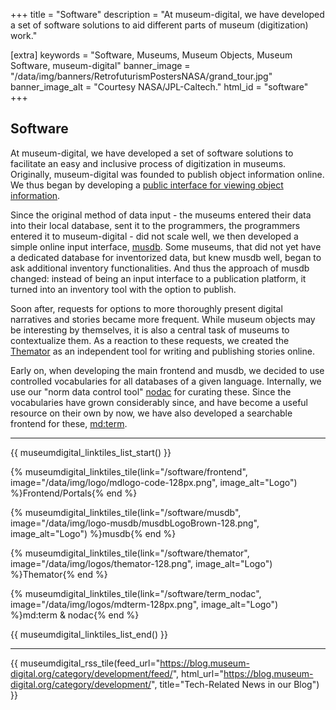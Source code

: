 +++
title = "Software"
description = "At museum-digital, we have developed a set of software solutions to aid different parts of museum (digitization) work."

[extra]
keywords = "Software, Museums, Museum Objects, Museum Software, museum-digital"
banner_image = "/data/img/banners/RetrofuturismPostersNASA/grand_tour.jpg"
banner_image_alt = "Courtesy NASA/JPL-Caltech."
html_id = "software"
+++

## Software

At museum-digital, we have developed a set of software solutions to facilitate an easy and inclusive process of digitization in museums. Originally, museum-digital was founded to publish object information online. We thus began by developing a [public interface for viewing object information](/software/frontend).

Since the original method of data input - the museums entered their data into their local database, sent it to the programmers, the programmers entered it to museum-digital - did not scale well, we then developed a simple online input interface, [musdb](/software/musdb). Some museums, that did not yet have a dedicated database for inventorized data, but knew musdb well, began to ask additional inventory functionalities. And thus the approach of musdb changed: instead of being an input interface to a publication platform, it turned into an inventory tool with the option to publish.

Soon after, requests for options to more thoroughly present digital narratives and stories became more frequent. While museum objects may be interesting by themselves, it is also a central task of museums to contextualize them. As a reaction to these requests, we created the [Themator](/software/themator) as an independent tool for writing and publishing stories online.

Early on, when developing the main frontend and musdb, we decided to use controlled vocabularies for all databases of a given language. Internally, we use our "norm data control tool" [nodac](/software/term_nodac) for curating these. Since the vocabularies have grown considerably since, and have become a useful resource on their own by now, we have also developed a searchable frontend for these, [md:term](/software/term_nodac).

----

{{ museumdigital_linktiles_list_start() }}

{% museumdigital_linktiles_tile(link="/software/frontend",
    image="/data/img/logo/mdlogo-code-128px.png",
    image_alt="Logo") %}Frontend/Portals{% end %}

{% museumdigital_linktiles_tile(link="/software/musdb",
    image="/data/img/logo-musdb/musdbLogoBrown-128.png",
    image_alt="Logo") %}musdb{% end %}

{% museumdigital_linktiles_tile(link="/software/themator",
    image="/data/img/logos/themator-128.png",
    image_alt="Logo") %}Themator{% end %}

{% museumdigital_linktiles_tile(link="/software/term_nodac",
    image="/data/img/logos/mdterm-128px.png",
    image_alt="Logo") %}md:term & nodac{% end %}

{{ museumdigital_linktiles_list_end() }}

----

{{ museumdigital_rss_tile(feed_url="https://blog.museum-digital.org/category/development/feed/",
    html_url="https://blog.museum-digital.org/category/development/",
    title="Tech-Related News in our Blog") }}
